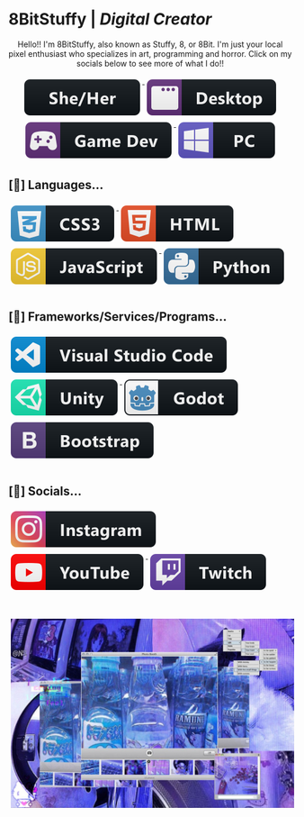 # 8BitStuffy | *Digital Creator*

<p align="center">
  Hello!! I'm 8BitStuffy, also known as Stuffy, 8, or 8Bit. I'm just your local pixel enthusiast who specializes in art, programming and horror. Click on my socials below to see more of what I do!!
</p>

<p align="center">
 <a href="#">
    <img src="https://github.com/MikeCodesDotNET/ColoredBadges/blob/master/svg/pronouns/sheher.svg" alt="She/Her" style="vertical-align:top; margin:6px 4px">
  </a>  
 <a href="#">
    <img src="https://github.com/MikeCodesDotNET/ColoredBadges/blob/master/svg/dev/misc/desktop.svg" alt="Desktop" style="vertical-align:top; margin:6px 4px">
  </a>  
 <a href="#">
    <img src="https://github.com/MikeCodesDotNET/ColoredBadges/blob/master/svg/dev/misc/gamedev.svg" alt="Game Dev" style="vertical-align:top; margin:6px 4px">
  </a>
<a href="#">
    <img src="https://github.com/MikeCodesDotNET/ColoredBadges/blob/master/svg/devices/pc.svg" alt="PC" style="vertical-align:top; margin:6px 4px">
  </a>  
</p>

## [👾] Languages...
<p align="left">
 <a href="#">
    <img src="https://github.com/MikeCodesDotNET/ColoredBadges/blob/master/svg/dev/languages/css3.svg" alt="CSS3" style="vertical-align:top; margin:6px 4px">
  </a>  
 <a href="#">
    <img src="https://github.com/MikeCodesDotNET/ColoredBadges/blob/master/svg/dev/languages/html.svg" alt="HTML" style="vertical-align:top; margin:6px 4px">
  </a>  
 <a href="#">
    <img src="https://github.com/MikeCodesDotNET/ColoredBadges/blob/master/svg/dev/languages/js.svg" alt="JS" style="vertical-align:top; margin:6px 4px">
  </a>
 <a href="#">
    <img src="https://github.com/MikeCodesDotNET/ColoredBadges/blob/master/svg/dev/languages/python.svg" alt="Python" style="vertical-align:top; margin:6px 4px">
  </a>  
</p>

#

## [💜] Frameworks/Services/Programs...
<p align="left">
 <a href="#">
    <img src="https://github.com/MikeCodesDotNET/ColoredBadges/blob/master/svg/dev/tools/visualstudio_code.svg" alt="Visual Studio Code" style="vertical-align:top; margin:6px 4px">
  </a>  
 <a href="#">
    <img src="https://github.com/MikeCodesDotNET/ColoredBadges/blob/master/svg/dev/frameworks/unity.svg" alt="Unity" style="vertical-align:top; margin:6px 4px">
  </a>  
 <a href="#">
    <img src="https://github.com/MikeCodesDotNET/ColoredBadges/blob/master/svg/dev/frameworks/godot.svg" alt="Godot" style="vertical-align:top; margin:6px 4px">
  </a>
 <a href="#">
    <img src="https://github.com/MikeCodesDotNET/ColoredBadges/blob/master/svg/dev/frameworks/bootstrap.svg" alt="Bootstrap" style="vertical-align:top; margin:6px 4px">
  </a>  
</p>

#

## [📱] Socials...
<p align="left">
 <a target="_blank" rel="noopener noreferrer" href="https://www.youtube.com/channel/UCJoOfqVnrrMZv3XX6cNpBzA">
    <img src="https://github.com/MikeCodesDotNET/ColoredBadges/blob/master/svg/social/instagram.svg" alt="Instagram" style="vertical-align:top; margin:6px 4px">
  </a>  
 <a target="_blank" rel="noopener noreferrer" href="https://www.youtube.com/channel/UCJoOfqVnrrMZv3XX6cNpBzA">
    <img src="https://github.com/MikeCodesDotNET/ColoredBadges/blob/master/svg/streaming/youtube.svg" alt="Youtube" style="vertical-align:top; margin:6px 4px">
  </a>  
 <a target="_blank" rel="noopener noreferrer" href="https://www.twitch.tv/8bitstuffy">
    <img src="https://github.com/MikeCodesDotNET/ColoredBadges/blob/master/svg/streaming/twitch.svg" alt="Twitch" style="vertical-align:top; margin:6px 4px">
  </a>  
</p>

#

<img src="https://github.com/8BitStuffy/8BitStuffy/blob/main/readmebanner.jpg" style="vertical-align:top; margin:6px 4px">

